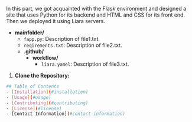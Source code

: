 In this part, we got acquainted with the Flask environment and designed a site that uses Python for its backend and HTML and CSS for its front end. Then we deployed it using Liara servers.
- **mainfolder/**
  - `fapp.py`: Description of file1.txt.
  - `reqirements.txt`: Description of file2.txt.
  - **.github/**
    - **workflow/**
       - `liara.yamel`: Description of file3.txt.
1. **Clone the Repository:**
```bash
## Table of Contents
- [Installation](#installation)
- [Usage](#usage)
- [Contributing](#contributing)
- [License](#license)
- [Contact Information](#contact-information)
